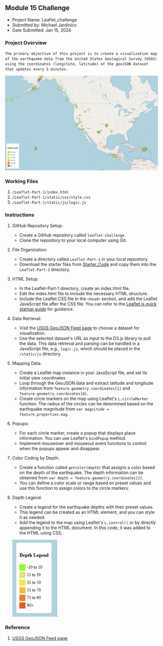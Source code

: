 ##  Module 15 Challenge
* Project Name: Leaflet_challenge
* Submitted by:  Michael Jardinico
* Date Submitted: Jan 15, 2024

### Project Overview
`The primary objective of this project is to create a visualization map of the earthquake data from the United States Geological Survey (USGS) using the coordinates (longitute, latitude) of the geoJSON dataset that updates every 5 minutes. `

![USGS Map of Earthquake](https://github.com/mjardinico/leaflet-challenge/blob/main/Leaflet-Part-1/Images/BasicMap2.png) 


### Working Files
1. `/Leaflet-Part-1/index.html`
2. `/Leaflet-Part-1/static/css/style.css`
3. `/Leaflet-Part-1/static/js/logic.js`
    
### Instructions
1. GitHub Repository Setup:
    - Create a GitHub repository called `leaflet-challenge`.
    - Clone the repository to your local computer using Git.

2. File Organization: 
    - Create a directory called `Leaflet-Part-1` in your local repository.
    - Download the starter files from [Starter_Code](https://github.com/mjardinico/leaflet-challenge/tree/main/Resources) and copy them into the `Leaflet-Part-1` directory.

3. HTML Setup:
    - In the Leaflet-Part-1 directory, create an index.html file.
    - Edit the index.html file to include the necessary HTML structure.
    - Include the Leaflet CSS file in the `<head>` section, and add the Leaflet JavaScript file after the CSS file. You can refer to the [Leaflet.js quick startup guide](https://leafletjs.com/examples/quick-start/) for guidance.

4. Data Retrieval:
    - Visit the [USGS GeoJSON Feed page](https://earthquake.usgs.gov/earthquakes/feed/v1.0/geojson.php) to choose a dataset for visualization.
    - Use the selected dataset's URL as input to the D3.js library to pull the data. This data retrieval and parsing can be handled in a JavaScript file, e.g., `logic.js`, which should be placed in the `/static/js` directory.

5. Mapping Data:
    - Create a Leaflet map instance in your JavaScript file, and set its initial view coordinates.
    - Loop through the GeoJSON data and extract latitude and longitude information from `feature.geometry.coordinates[1]` and `feature.geometry.coordinates[0]`.
    - Create circle markers on the map using Leaflet's `L.circleMarker` function. The radius of the circles can be determined based on the earthquake magnitude from `var magnitude = feature.properties.mag`.

6. Popups:
    - For each circle marker, create a popup that displays place information. You can use Leaflet's `bindPopup` method.
    - Implement mouseover and mouseout event functions to control when the popups appear and disappear.

7. Color Coding by Depth:
    - Create a function called `getColor(depth)` that assigns a color based on the depth of the earthquake. The depth information can be obtained from `var depth = feature.geometry.coordinates[2]`.
    - You can define a color scale or range based on preset values and use this function to assign colors to the circle markers.

8. Depth Legend:
    - Create a legend for the earthquake depths with their preset values.
    - This legend can be created as an HTML element, and you can style it as needed.
    - Add the legend to the map using Leaflet's `L.control()` or by directly appending it to the HTML document. In this code, it was added to the HTML using CSS. 
    
    ![Depth Legend](https://github.com/mjardinico/leaflet-challenge/blob/main/Leaflet-Part-1/Images/depth_legend.png).


### Reference
1. [USGS GeoJSON Feed page](https://earthquake.usgs.gov/earthquakes/feed/v1.0/geojson.php)


